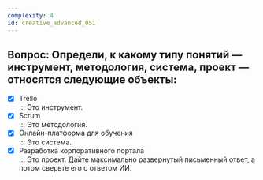 ```yaml
---
complexity: 4
id: creative_advanced_051
---
```

## Вопрос: Определи, к какому типу понятий — инструмент, методология, система, проект — относятся следующие объекты:

- [x] Trello  
  ::: Это инструмент.  
- [x] Scrum  
  ::: Это методология.  
- [x] Онлайн-платформа для обучения  
  ::: Это система.  
- [x] Разработка корпоративного портала  
  ::: Это проект. Дайте максимально развернутый письменный ответ, а потом сверьте его с ответом ИИ.